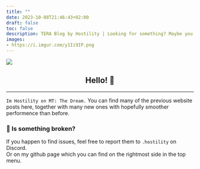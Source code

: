 ```yaml
---
title: ""
date: 2023-10-08T21:46:43+02:00
draft: false
toc: false
description: TERA Blog by Hostility | Looking for something? Maybe you will find it here.
images:
- https://i.imgur.com/y1Ii9IP.png
---
```


![](https://i.imgur.com/y1Ii9IP.png)
<center> <h2> Hello! 👋 </h2> </center>
<hr/>

`Im Hostility on MT: The Dream.`
You can find many of the previous website posts here, together with many new ones with hopefully smoother performence than before. <br>


### 💬 Is something broken?
If you happen to find issues, feel free to report them to `.hostility` on Discord. <br>
Or on my github page which you can find on the rightmost side in the top menu.